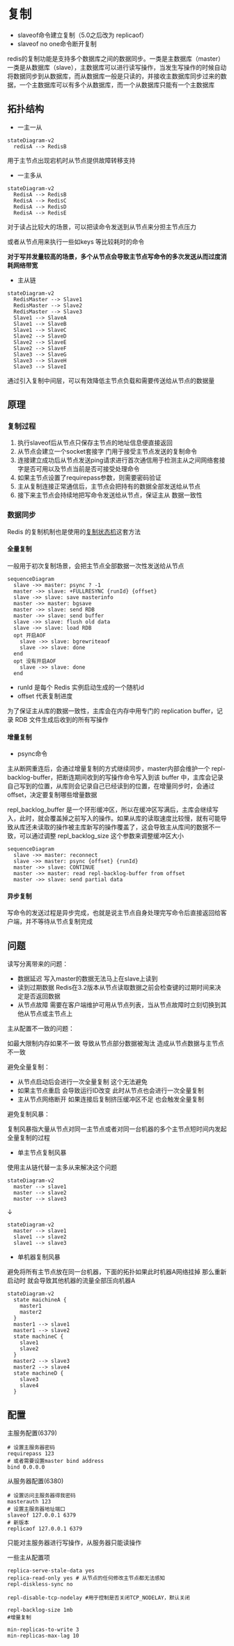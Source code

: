 # 复制

- slaveof命令建立复制（5.0之后改为 replicaof）
- slaveof no one命令断开复制

redis的复制功能是支持多个数据库之间的数据同步。一类是主数据库（master）一类是从数据库（slave），主数据库可以进行读写操作，当发生写操作的时候自动将数据同步到从数据库，而从数据库一般是只读的，并接收主数据库同步过来的数据，一个主数据库可以有多个从数据库，而一个从数据库只能有一个主数据库

## 拓扑结构

- 一主一从

```mermaid
stateDiagram-v2
  redisA --> RedisB
```

用于主节点出现宕机时从节点提供故障转移支持

- 一主多从

```mermaid
stateDiagram-v2
  RedisA --> RedisB
  RedisA --> RedisC
  RedisA --> RedisD
  RedisA --> RedisE
```

对于读占比较大的场景，可以把读命令发送到从节点来分担主节点压力

或者从节点用来执行一些如keys 等比较耗时的命令

**对于写并发量较高的场景，多个从节点会导致主节点写命令的多次发送从而过度消耗网络带宽**

- 主从链

```mermaid
stateDiagram-v2
  RedisMaster --> Slave1
  RedisMaster --> Slave2
  RedisMaster --> Slave3
  Slave1 --> SlaveA
  Slave1 --> SlaveB
  Slave1 --> SlaveC
  Slave2 --> SlaveD
  Slave2 --> SlaveE
  Slave2 --> SlaveF
  Slave3 --> SlaveG
  Slave3 --> SlaveH
  Slave3 --> SlaveI
```

通过引入复制中间层，可以有效降低主节点负载和需要传送给从节点的数据量

## 原理

### 复制过程

1. 执行slaveof后从节点只保存主节点的地址信息便直接返回
2. 从节点会建立一个socket套接字 门用于接受主节点发送的复制命令
3. 连接建立成功后从节点发送ping请求进行首次通信用于检测主从之间网络套接字是否可用以及节点当前是否可接受处理命令
4. 如果主节点设置了requirepass参数，则需要密码验证
5. 主从复制连接正常通信后，主节点会把持有的数据全部发送给从节点
6. 接下来主节点会持续地把写命令发送给从节点，保证主从
数据一致性

### 数据同步

Redis 的复制机制也是使用的[复制状态机](/软件工程/架构/系统设计/分布式/分布式数据.md#复制)这套方法

#### 全量复制

一般用于初次复制场景，会把主节点全部数据一次性发送给从节点

```mermaid
sequenceDiagram
  slave ->> master: psync ? -1
  master ->> slave: +FULLRESYNC {runId} {offset}
  slave ->> slave: save masterinfo
  master ->> master: bgsave
  master ->> slave: send RDB
  master ->> slave: send buffer
  slave ->> slave: flush old data
  slave ->> slave: load RDB
  opt 开启AOF
    slave ->> slave: bgrewriteaof
    slave ->> slave: done
  end
  opt 没有开启AOF
    slave ->> slave: done
  end
```

- runId 是每个 Redis 实例启动生成的一个随机id
- offset 代表复制进度

为了保证主从库的数据一致性，主库会在内存中用专门的 replication buffer，记录 RDB 文件生成后收到的所有写操作

#### 增量复制

- psync命令

主从断网重连后，会通过增量复制的方式继续同步，master内部会维护一个 repl-backlog-buffer，把断连期间收到的写操作命令写入到该 buffer 中，主库会记录自己写到的位置，从库则会记录自己已经读到的位置，在增量同步时，会通过 offset，决定要复制哪些增量数据

repl_backlog_buffer 是一个环形缓冲区，所以在缓冲区写满后，主库会继续写入，此时，就会覆盖掉之前写入的操作。如果从库的读取速度比较慢，就有可能导致从库还未读取的操作被主库新写的操作覆盖了，这会导致主从库间的数据不一致，可以通过调整 repl_backlog_size 这个参数来调整缓冲区大小

```mermaid
sequenceDiagram
  slave ->> master: reconnect
  slave ->> master: psync {offset} {runId}
  master ->> slave: CONTINUE
  master ->> master: read repl-backlog-buffer from offset
  master ->> slave: send partial data
```

#### 异步复制

写命令的发送过程是异步完成，也就是说主节点自身处理完写命令后直接返回给客户端，并不等待从节点复制完成

## 问题

读写分离带来的问题：

- 数据延迟 写入master的数据无法马上在slave上读到
- 读到过期数据  Redis在3.2版本从节点读取数据之前会检查键的过期时间来决定是否返回数据
- 从节点故障 需要在客户端维护可用从节点列表，当从节点故障时立刻切换到其他从节点或主节点上

主从配置不一致的问题：

如最大限制内存如果不一致 导致从节点部分数据被淘汰 造成从节点数据与主节点不一致

避免全量复制：

- 从节点启动后会进行一次全量复制 这个无法避免
- 如果主节点重启 会导致运行ID改变 此时从节点也会进行一次全量复制
- 主从节点网络断开 如果连接后复制挤压缓冲区不足 也会触发全量复制

避免复制风暴：

复制风暴指大量从节点对同一主节点或者对同一台机器的多个主节点短时间内发起全量复制的过程

- 单主节点复制风暴

使用主从链代替一主多从来解决这个问题

```mermaid
stateDiagram-v2
  master --> slave1
  master --> slave2
  master --> slave3
```

↓

```mermaid
stateDiagram-v2
  master --> slave1
  slave1 --> slave2
  slave1 --> slave3
```

- 单机器复制风暴

避免将所有主节点放在同一台机器，下面的拓扑如果此时机器A网络挂掉 那么重新启动时 就会导致其他机器的流量全部压向机器A

```mermaid
stateDiagram-v2
  state maichineA {
    master1
    master2
  }
  master1 --> slave1
  master1 --> slave2
  state machineC {
    slave1
    slave2
  }
  master2 --> slave3
  master2 --> slave4
  state machineD {
    slave3
    slave4
  }
```

## 配置

主服务配置(6379)

```
# 设置主服务器密码
requirepass 123
# 或者需要设置master bind address
bind 0.0.0.0
```

从服务器配置(6380)

```
# 设置访问主服务器得我密码
masterauth 123
# 设置主服务器地址端口
slaveof 127.0.0.1 6379
# 新版本
replicaof 127.0.0.1 6379
```

只能对主服务器进行写操作，从服务器只能读操作

一些主从配置项

```
replica-serve-stale-data yes
replica-read-only yes # 从节点的任何修改主节点都无法感知
repl-diskless-sync no

repl-disable-tcp-nodelay #用于控制是否关闭TCP_NODELAY，默认关闭

repl-backlog-size 1mb 
#增量复制

min-replicas-to-write 3
min-replicas-max-lag 10
```

